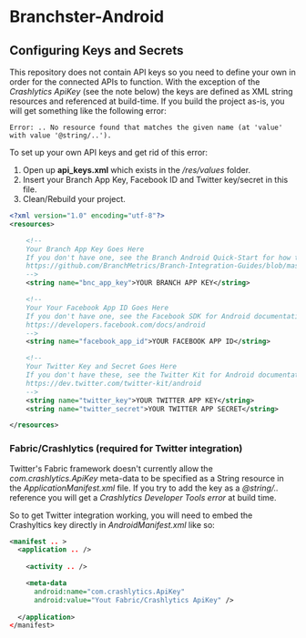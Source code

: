 Branchster-Android
==================

## Configuring Keys and Secrets
This repository does not contain API keys so you need to define your own in order for the connected APIs to function. With the exception of the *Crashlytics ApiKey* (see the note below) the keys are defined as XML string resources and referenced at build-time. If you build the project as-is, you will get something like the following error:

```
Error: .. No resource found that matches the given name (at 'value' with value '@string/..').
```

To set up your own API keys and get rid of this error:

1. Open up **api_keys.xml** which exists in the */res/values* folder.
2. Insert your Branch App Key, Facebook ID and Twitter key/secret in this file.
3. Clean/Rebuild your project.

```XML
<?xml version="1.0" encoding="utf-8"?>
<resources>

    <!--
    Your Branch App Key Goes Here
    If you don't have one, see the Branch Android Quick-Start for how to get one:
    https://github.com/BranchMetrics/Branch-Integration-Guides/blob/master/android-quick-start.md
    -->
    <string name="bnc_app_key">YOUR BRANCH APP KEY</string>

    <!--
    Your Your Facebook App ID Goes Here
    If you don't have one, see the Facebook SDK for Android documentation:
    https://developers.facebook.com/docs/android
    -->
    <string name="facebook_app_id">YOUR FACEBOOK APP ID</string>

    <!--
    Your Twitter Key and Secret Goes Here
    If you don't have these, see the Twitter Kit for Android documentation:
    https://dev.twitter.com/twitter-kit/android
    -->
    <string name="twitter_key">YOUR TWITTER APP KEY</string>
    <string name="twitter_secret">YOUR TWITTER APP SECRET</string>

</resources>
```

### Fabric/Crashlytics (required for Twitter integration)

Twitter's Fabric framework doesn't currently allow the *com.crashlytics.ApiKey* meta-data to be specified as a String resource in the *ApplicationManifest.xml* file. If you try to add the key as a *@string/..* reference you will get a *Crashlytics Developer Tools error* at build time.

So to get Twitter integration working, you will need to embed the Crashyltics key directly in *AndroidManifest.xml* like so:

```XML
<manifest .. >
  <application .. />
  
    <activity .. />

    <meta-data 
      android:name="com.crashlytics.ApiKey"
      android:value="Yout Fabric/Crashlytics ApiKey" />
      
  </application>
</manifest>
```
